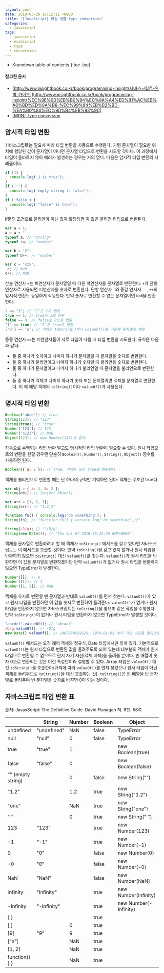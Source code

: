 ```yaml
---
layout: post
date: 2018-03-20 16:15:11 +0900
title: '[JavaScript] 타입 변환 type conversion'
categories:
  - javascript
tags:
  - javascript
  - ecmascript
  - type
  - conversion
---
```


* Kramdown table of contents
{:toc .toc}

#### 참고한 문서

- [http://www.insightbook.co.kr/book/programming-insight/자바스크립트-완벽-가이드](http://www.insightbook.co.kr/book/programming-insight/%EC%9E%90%EB%B0%94%EC%8A%A4%ED%81%AC%EB%A6%BD%ED%8A%B8-%EC%99%84%EB%B2%BD-%EA%B0%80%EC%9D%B4%EB%93%9C)
- [\[MDN\] Type conversion](https://developer.mozilla.org/en-US/docs/Mozilla/js-ctypes/Using_js-ctypes/Type_conversion)

## 암시적 타입 변환

자바스크립트는 필요에 따라 타입 변환을 자동으로 수행한다. 가령 문자열이 필요한 위치에 할당된 값이 문자열이 아니면 문자열 타입으로 변환을 시도할 것이다. 이 과정에서 타입이 올바르지 않아 에러가 발생하는 경우는 거의 없다. 다음은 암시적 타입 변환의 사례들이다:

```js
if (1) {
  console.log('1 is true');
}
if (!'') {
  console.log('empty string is false');
}
if ('false') {
  console.log('"false" is true');
}
```

if문의 조건으로 불리언이 아닌 값이 할당되면 이 값은 불리언 타입으로 변환된다.

```js
var a = 1;
a = a + '';
typeof a; // "string"
typeof +a; // "number"

var b = "2";
typeof b++; // "number"

var c = "xxx";
-c; // NaN
c++; // NaN
```

산술 연산자 `+`는 피연산자가 문자열일 때 다른 피연산자를 문자열로 변환한다. `+`가 단항 연산자로 사용되면 피연산자를 숫자로 변환한다. 단항 연산자 `-`와 증감 연사자 `--`, `++`의 암시적 변환도 동일하게 작동한다. 만약 숫자로 변환할 수 없는 문자열이면 `NaN`을 반환한다.

```js
1 == "1"; // "1"은 1로 변환
true == 1; // true는 1로 변환
false == 0; // false는 0으로 변환
"1" == true; // "1"은 true로 변환
['a'] == 'a'; // 객체는 toString()이나 valueOf()를 사용해 문자열로 변환
```

동등 연산자 `==`는 피연산자들이 서로 타입이 다를 때 타입 변환을 시도한다. 규칙은 다음과 같다:

- 둘 중 하나가 숫자이고 나머지 하나가 문자열일 때 문자열을 숫자로 변환한다.
- 둘 중 하나가 불리언이고 나머지 하나가 숫자일 때 불리언을 숫자로 변환한다.
- 둘 중 하나가 문자열이고 나머지 하나가 불리언일 때 문자열을 불리언으로 변환한다.
- 둘 중 하나가 객체고 나머지 하나가 숫자 또는 문자열이면 객체를 문자열로 변환한다. 이 때 해당 객체의 `toString()`이나 `valueOf()`가 사용된다.

## 명시적 타입 변환

```js
Boolean('abcd'); // true
String(123); // "123"
String(true); // "true"
Number('123'); // 123
Number('a123'); // NaN
Object(123); // new Number(123)과 같다.
```

자동으로 수행되는 타입 변환 말고도 명시적인 타입 변환이 필요할 수 있다. 원시 타입으로의 변환을 원할 경우엔 단순히 `Boolean()`, `Number()`, `String()`, `Object()` 함수를 사용하면 된다.

```js
Boolean({ a: 1 }); // true, 객체는 모두 true로 변환된다.
```

객체를 불리언으로 변환할 때는 단 하나의 규칙만 기억하면 된다: 객체는 무조건 true다.

```js
var obj = { a: 1, b: 2 };
String(obj); // [object Object]

var arr = [1, 2, 3];
String(arr); // "1,2,3"

function fn() { console.log('do something'); }
String(fn); // "function fn() { console.log('do something');}"

String(/D/g); // ""/D/g"
String(new Date()); // "Thu Jul 07 2016 15:32:36 GMT+0900"
```

객체를 문자열로 변환하려고 할 때 객체가 `toString()` 메서드를 갖고 있다면 자바스크립트는 이 메서드를 호출할 것이다. 만약 `toString()`을 갖고 있지 않거나 원시 타입을 반환하지 않으면 `toString()` 대신 `valueOf()`를 찾는다. `valueOf()`가 원시 타입을 반환하면 이 값을 문자열로 변환하겠지만 만약 `valueOf()`가 없거나 원시 타입을 반환하지 않으면 TypeError가 발생한다.

```js
Number([]); // 0
Number([1]); // 1
Number([1, 2]); // NaN
```

객체를 숫자로 변환할 땐 문자열과 반대로 `valueOf()`를 먼저 찾는다. `valueOf()`가 있고 원시 타입을 반환하면 이 값을 숫자로 변환하여 돌려준다. `valueOf()`가 없거나 원시 타입을 반환하지 않으면 자바스크립트는 `toString()`을 찾으며 같은 작업을 수행한다. 만약 `toString()`이 없거나 원시 타입을 반환하지 않으면 TypeError가 발생할 것이다.

```js
"abcdef".valueOf(); // "abcdef"
/D/g.valueOf(); // /D/g
new Date().valueOf(); // 1467874589125, 1970-01-01 부터 지난 시간을 밀리초로 표현한 값
```

`valueOf()` 메서드는 오직 래퍼 객체와 정규식, Date 타입에서만 의미 있다. 기본적으로 `valueOf()`는 원시 타입으로 변환된 값을 돌려주도록 되어 있는데 대부분의 객체가 원시 타입으로 변환될 수 없으므로 단지 자기 자신(객체 자체)을 돌려줄 뿐이다. 빈 배열이 숫자 0으로 변환되는 것은 이런 특성탓이라 설명할 수 있다.
Array 타입은 `valueOf()` 대신 `toString()`을 호출한다(규칙에 따라 `valueOf()`를 먼저 찾았으나 원시 타입이 아닌 객체를 돌려주므로 `toString()`을 대신 호출하는 것). `toString()`은 빈 배열을 빈 문자열로 돌려주며 빈 문자열을 숫자로 바꾸면 0이 되는 것이다.

## 자바스크립트 타입 변환 표

출처: JavasScript: The Definitive Guide. David Flanagan 저. 6판. 58쪽

|                   | String      | Number | Boolean | Object                 |
|-------------------|-------------|--------|---------|------------------------|
| undefined         | "undefined" | NaN    | false   | TypeError              |
| null              | "null"      | 0      | false   | TypeError              |
| true              | "true"      | 1      |         | new Boolean(true)      |
| false             | "false"     | 0      |         | new Boolean(false)     |
| "" (empty string) |             | 0      | false   | new String("")         |
| "1.2"             |             | 1.2    | true    | new String("1.2")      |
| "one"             |             | NaN    | true    | new String("one")      |
| " "               |             | 0      | true    | new String(" ")        |
| 123               | "123"       |        | true    | new Number(123)        |
| -1                | "-1"        |        | true    | new Number(-1)         |
| 0                 | "0"         |        | false   | new Number(0)          |
| -0                | "0"         |        | false   | new Number(-0)         |
| NaN               | "NaN"       |        | false   | new Number(NaN)        |
| Infinity          | "Infinity"  |        | true    | new Number(Infinity)   |
| -Infinity         | "-Infinity" |        | true    | new Number(-Infinity)  |
| { }               |             |        | true    |                        |
| [ ]               |             | 0      | true    |                        |
| [9]               | "9"         | 9      | true    |                        |
| ["a"]             |             | NaN    | true    |                        |
| [1, 2]            |             | NaN    | true    |                        |
| function() { }    |             | NaN    | true    |                        |

